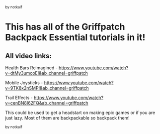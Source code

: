 <sub>by notkaif</sub>


# This has all of the Griffpatch Backpack Essential tutorials in it!
## All video links:
Health Bars Reimagined - https://www.youtube.com/watch?v=dtMy3umcoEI&ab_channel=griffpatch

Mobile Joysticks - https://www.youtube.com/watch?v=9TK8x2nSMPI&ab_channel=griffpatch

Trail Effects - https://www.youtube.com/watch?v=cenBN8I62FQ&ab_channel=griffpatch

This could be used to get a headstart on making epic games or if you are just lazy. Most of them are backpackable so backpack them!

<sub>by notkaif</sub>
